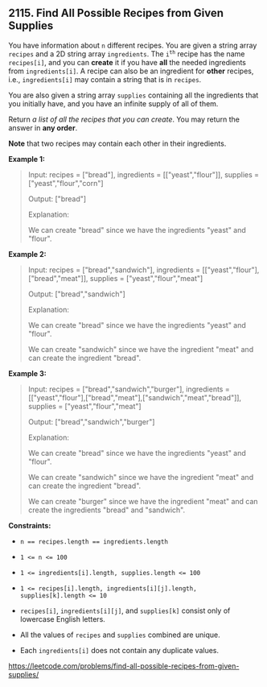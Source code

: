 ## 2115. Find All Possible Recipes from Given Supplies

You have information about `n` different recipes. You are given a string array `recipes` and a 2D string array `ingredients`. The <code>i<sup>th</sup></code> recipe has the name `recipes[i]`, and you can **create** it if you have **all** the needed ingredients from `ingredients[i]`. A recipe can also be an ingredient for **other** recipes, i.e., `ingredients[i]` may contain a string that is in `recipes`.

You are also given a string array `supplies` containing all the ingredients that you initially have, and you have an infinite supply of all of them.

Return _a list of all the recipes that you can create_. You may return the answer in **any order**.

**Note** that two recipes may contain each other in their ingredients.

**Example 1:**
>
>Input: recipes = ["bread"], ingredients = [["yeast","flour"]], supplies = ["yeast","flour","corn"]
>
>Output: ["bread"]
>
>Explanation:
>
>We can create "bread" since we have the ingredients "yeast" and "flour".

**Example 2:**
>
>Input: recipes = ["bread","sandwich"], ingredients = [["yeast","flour"],["bread","meat"]], supplies = ["yeast","flour","meat"]
>
>Output: ["bread","sandwich"]
>
>Explanation:
>
>We can create "bread" since we have the ingredients "yeast" and "flour".
>
>We can create "sandwich" since we have the ingredient "meat" and can create the ingredient "bread".

**Example 3:**
>
>Input: recipes = ["bread","sandwich","burger"], ingredients = [["yeast","flour"],["bread","meat"],["sandwich","meat","bread"]], supplies = ["yeast","flour","meat"]
>
>Output: ["bread","sandwich","burger"]
>
>Explanation:
>
>We can create "bread" since we have the ingredients "yeast" and "flour".
>
>We can create "sandwich" since we have the ingredient "meat" and can create the ingredient "bread".
>
>We can create "burger" since we have the ingredient "meat" and can create the ingredients "bread" and "sandwich".

**Constraints:**

- `n == recipes.length == ingredients.length`

- `1 <= n <= 100`

- `1 <= ingredients[i].length, supplies.length <= 100`

- `1 <= recipes[i].length, ingredients[i][j].length, supplies[k].length <= 10`

- `recipes[i]`, `ingredients[i][j]`, and `supplies[k]` consist only of lowercase English letters.

- All the values of `recipes` and `supplies` combined are unique.

- Each `ingredients[i]` does not contain any duplicate values.

https://leetcode.com/problems/find-all-possible-recipes-from-given-supplies/